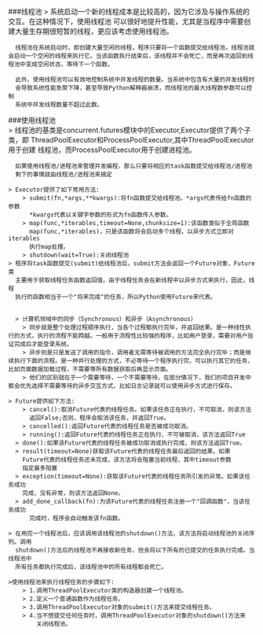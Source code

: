 ###线程池
	> 系统启动一个新的线程成本是比较高的，因为它涉及与操作系统的交互。在这种情况下，使用线程池
      可以很好地提升性能，尤其是当程序中需要创建大量生存期很短暂的线程，更应该考虑使用线程池。

      线程池在系统启动时，即创建大量空闲的线程，程序只要将一个函数提交给线程池，线程池就会启动一个空闲的线程来执行它。当该函数执行结束后，该线程并不会死亡，而是再次返回到线程池中变成空闲状态，等待下一个函数。

      此外，使用线程池可以有效地控制系统中并发线程的数量。当系统中包含有大量的并发线程时
      会导致系统性能急聚下降，甚至导致Python解释器崩溃，而线程池的最大线程数参数可以控制
      系统中并发线程数量不超过此数。

###使用线程池  
    > 线程池的基类是concurrent.futures模块中的Executor,Executor提供了两个子类，即
      ThreadPoolExecutor和ProcessPoolExecutor,其中ThreadPoolExecutor用于创建
      线程池，而ProcessPoolExecutor用于创建进程池。

      如果使用线程池/进程池来管理并发编程，那么只要将相应的task函数提交给线程池/进程池
      剩下的事情就由线程池/进程池来搞定

    > Executor提供了如下常用方法:
    	> submit(fn,*args,**kwargs):将fn函数提交给线程池。*args代表传给fn函数的参数
    	  *kwargs代表以关键字参数的形式为fn函数传入参数。
    	> map(func,*iterables,timeout=None,chunksize=1):该函数类似于全局函数
    	  map(func,*iterables)，只是该函数将会启动多个线程，以异步方式立即对iterables
    	  执行map处理。
    	> shutdown(wait=True):关闭线程池
    > 程序将task函数提交(submit)给线程池后，submit方法会返回一个Future对象，Future类
      主要用于获取线程任务函数返回值。由于线程任务会在新线程中以异步方式来执行，因此，线程
      执行的函数相当于一个"将来完成"的任务，所以Python使用Future来代表。


      > 计算机领域中的同步（Synchronous）和异步（Asynchronous）
        > 同步就是整个处理过程顺序执行，当各个过程都执行完毕，并返回结果。是一种线性执行的方式，执行的流程不能跨越。一般用于流程性比较强的程序，比如用户登录，需要对用户验证完成后才能登录系统。
        > 异步则是只是发送了调用的指令，调用者无需等待被调用的方法完全执行完毕；而是继续执行下面的流程。是一种并行处理的方式，不必等待一个程序执行完，可以执行其它的任务，比如页面数据加载过程，不需要等所有数据获取后再显示页面。
        > 他们的区别就在于一个需要等待，一个不需要等待，在部分情况下，我们的项目开发中都会优先选择不需要等待的异步交互方式，比如日志记录就可以使用异步方式进行保存。

    > Future提供如下方法:
    	> cancel():取消Future代表的线程任务。如果该任务正在执行，不可取消，则该方法
    	  返回False;否则，程序会取消该任务，并返回True。
    	> cancelled():返回Future代表的线程任务是否被成功取消。
    	> running():返回Future代表的线程任务正在执行、不可被取消，该方法返回True
      > done():如果该Future代表的线程任务被成功取消或执行完成，则该方法返回True。
      > result(timeout=None)获取该Future代表的线程任务最后返回的结果。如果
        Future代表的线程任务还未完成，该方法将会阻塞当前线程，其中timeout参数
        指定最多阻塞
      > exception(timeout=None):获取该Future代表的线程任务所引发的异常。如果该任务成功
        完成，没有异常，则该方法返回None。
      > add_done_callback(fn):为该Future代表的线程任务注册一个"回调函数"，当该任务成功
          完成时，程序会自动触发该fn函数。
      
    > 在用完一个线程池后，应该调用该线程池的shutdown()方法，该方法将启动线程池的关闭序列。调用
      shutdown()方法后的线程池不再接收新任务，但会将以下所有的已提交的任务执行完成。当线程池中
      所有任务都执行完成后，该线程池中的所有线程都会死亡。

    >使用线程池来执行线程任务的步骤如下:
    	> 1.调用ThreadPoolExecutor类的构造器创建一个线程池。
    	> 2.定义一个普通函数作为线程任务。
    	> 3.调用ThreadPoolExecutor对象的submit()方法来提交线程任务。
    	> 4.当不想提交任何任务时，调用ThreadPoolExecutor对象的shutdown()方法来
    	    关闭线程池。

    